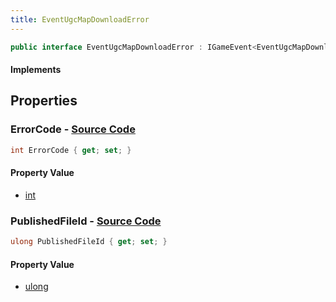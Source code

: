 ```yaml
---
title: EventUgcMapDownloadError
---
```


```csharp
public interface EventUgcMapDownloadError : IGameEvent<EventUgcMapDownloadError>
```

#### Implements

## Properties

### **ErrorCode** - [Source Code](https://github.com/swiftly-solution/swiftlys2/blob/main/managed/src/SwiftlyS2.Generated/GameEvents/Interfaces/EventUgcMapDownloadError.cs#L26)

```csharp
int ErrorCode { get; set; }
```

#### Property Value

- [int](https://learn.microsoft.com/dotnet/api/system.int32)

### **PublishedFileId** - [Source Code](https://github.com/swiftly-solution/swiftlys2/blob/main/managed/src/SwiftlyS2.Generated/GameEvents/Interfaces/EventUgcMapDownloadError.cs#L21)

```csharp
ulong PublishedFileId { get; set; }
```

#### Property Value

- [ulong](https://learn.microsoft.com/dotnet/api/system.uint64)

